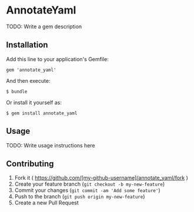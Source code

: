# AnnotateYaml

TODO: Write a gem description

## Installation

Add this line to your application's Gemfile:

    gem 'annotate_yaml'

And then execute:

    $ bundle

Or install it yourself as:

    $ gem install annotate_yaml

## Usage

TODO: Write usage instructions here

## Contributing

1. Fork it ( https://github.com/[my-github-username]/annotate_yaml/fork )
2. Create your feature branch (`git checkout -b my-new-feature`)
3. Commit your changes (`git commit -am 'Add some feature'`)
4. Push to the branch (`git push origin my-new-feature`)
5. Create a new Pull Request
